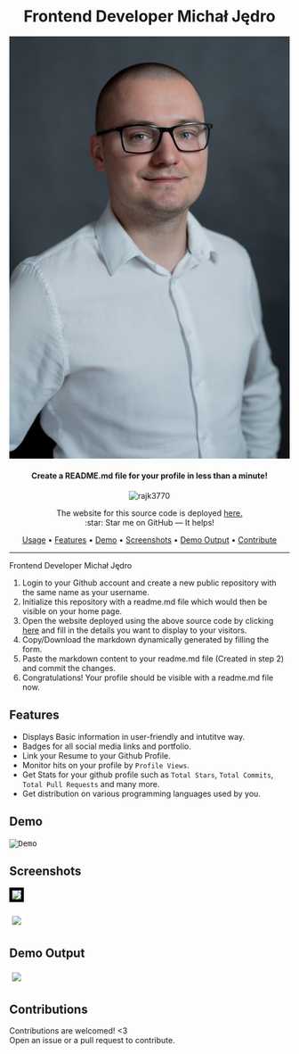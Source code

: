 
<h1 align="center"> Frontend Developer Michał Jędro </h1>
<img src='DSC02063-Edit-2.JPG'/>
<h4 align="center">Create a README.md file for your profile in less than a minute!<br/></h4>
<p align="center"> <img src=https://komarev.com/ghpvc/?username=rajk3770-github-profile-readme-creator alt=rajk3770 /> </p>
<p align="center">
The website for this source code is deployed <a href="https://github-profile-readme-creator.web.app">
here.</a>
<br/>
:star: Star me on GitHub — It helps!<br/>
 </p>
 <p align="center">
  <a href="#usage">Usage</a> •
  <a href="#features">Features</a> •
  <a href="#demo">Demo</a> •
  <a href="#screenshots">Screenshots</a> •
  <a href="#demo-output">Demo Output</a> •
  <a href="#contributions">Contribute</a>
</p>

---

Frontend Developer Michał Jędro
1. Login to your Github account and create a new public repository with the same name as your username.
2. Initialize this repository with a readme.md file which would then be visible on your home page.
3. Open the website deployed using the above source code by clicking [<u>here</u>](https://github-profile-readme-creator.web.app) and fill in the details you want to display
to your visitors.
4. Copy/Download the markdown dynamically generated by filling the form.
5. Paste the markdown content to your readme.md file (Created in step 2) and commit the changes.
6. Congratulations! Your profile should be visible with a readme.md file now.

## Features
* Displays Basic information in user-friendly and intutitve way.
* Badges for all social media links and portfolio.
* Link your Resume to your Github Profile.
* Monitor hits on your profile by `Profile Views`.
* Get Stats for your github profile such as `Total Stars`, `Total Commits`, `Total Pull Requests` and many more.
* Get distribution on various programming languages used by you.

## Demo
<kbd>![Demo](https://github.com/rajk3770/Github-Profile-Readme-Creator/blob/master/screenshots/Demo.gif)</kbd>

## Screenshots
<kbd><img style="border: 5px solid black;" src="https://github.com/rajk3770/Github-Profile-Readme-Creator/blob/master/screenshots/Mobile%20Design.jpg"  height="400"/></kbd>
</br></br>
<kbd><img src="https://github.com/rajk3770/Github-Profile-Readme-Creator/blob/master/screenshots/Laptop%20Design.png" style="border:5px solid #fff"/></kbd>

## Demo Output
<kbd><img src="https://github.com/rajk3770/Github-Profile-Readme-Creator/blob/master/screenshots/Profile.png" style="border:5px solid #fff"/></kbd>

## Contributions
Contributions are welcomed! <3 <br/>
Open an issue or a pull request to contribute.
